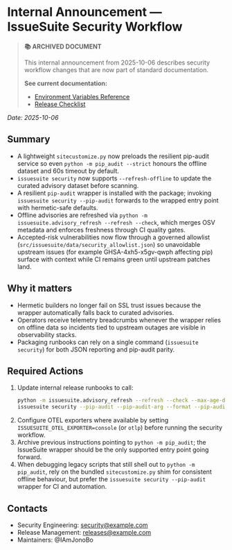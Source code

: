 # Internal Announcement — IssueSuite Security Workflow

> **📚 ARCHIVED DOCUMENT**
>
> This internal announcement from 2025-10-06 describes security workflow changes that are now part of standard documentation.
>
> **See current documentation:**
>
> - [Environment Variables Reference](../starlight/src/content/docs/reference/environment-variables.mdx)
> - [Release Checklist](../RELEASE_CHECKLIST.md)

_Date: 2025-10-06_

## Summary

- A lightweight `sitecustomize.py` now preloads the resilient pip-audit service so even `python -m pip_audit --strict` honours the offline dataset and 60s timeout by default.
- `issuesuite security` now supports `--refresh-offline` to update the curated advisory dataset before scanning.
- A resilient `pip-audit` wrapper is installed with the package; invoking `issuesuite security --pip-audit` forwards to the wrapped entry point with hermetic-safe defaults.
- Offline advisories are refreshed via `python -m issuesuite.advisory_refresh --refresh --check`, which merges OSV metadata and enforces freshness through CI quality gates.
- Accepted-risk vulnerabilities now flow through a governed allowlist (`src/issuesuite/data/security_allowlist.json`) so unavoidable upstream issues (for example GHSA-4xh5-x5gv-qwph affecting pip) surface with context while CI remains green until upstream patches land.

## Why it matters

- Hermetic builders no longer fail on SSL trust issues because the wrapper automatically falls back to curated advisories.
- Operators receive telemetry breadcrumbs whenever the wrapper relies on offline data so incidents tied to upstream outages are visible in observability stacks.
- Packaging runbooks can rely on a single command (`issuesuite security`) for both JSON reporting and pip-audit parity.

## Required Actions

1. Update internal release runbooks to call:
   ```bash
   python -m issuesuite.advisory_refresh --refresh --check --max-age-days 30
   issuesuite security --pip-audit --pip-audit-arg --format --pip-audit-arg json
   ```
2. Configure OTEL exporters where available by setting `ISSUESUITE_OTEL_EXPORTER=console` (or `otlp`) before running the security workflow.
3. Archive previous instructions pointing to `python -m pip_audit`; the IssueSuite wrapper should be the only supported entry point going forward.
4. When debugging legacy scripts that still shell out to `python -m pip_audit`, rely on the bundled `sitecustomize.py` shim for consistent offline behaviour, but prefer the `issuesuite security --pip-audit` wrapper for CI and automation.

## Contacts

- Security Engineering: security@example.com
- Release Management: releases@example.com
- Maintainers: @IAmJonoBo
